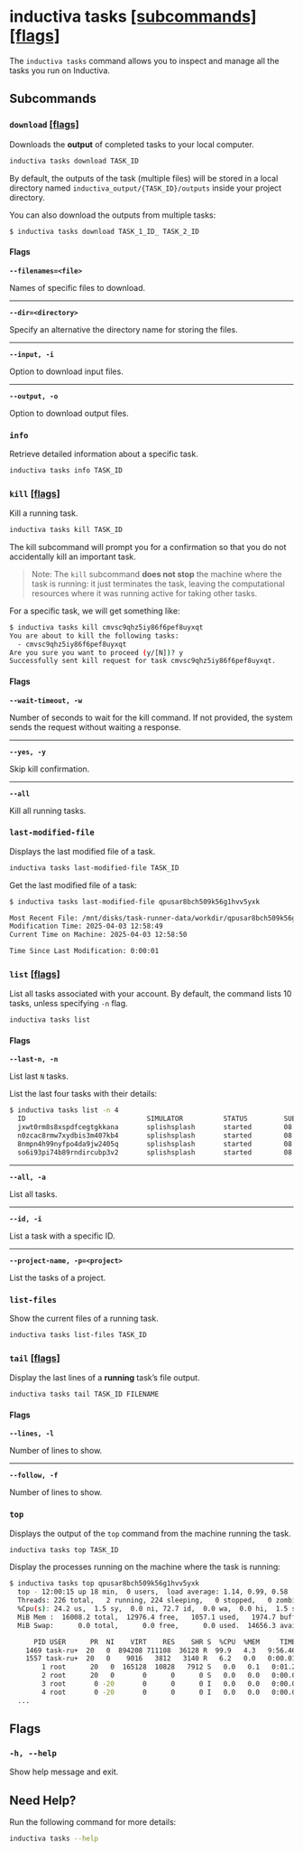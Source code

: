 # inductiva **tasks** [\[subcommands\]](#subcommands) [\[flags\]](#flags)
The `inductiva tasks` command allows you to inspect and manage all the tasks
you run on Inductiva.

## Subcommands

### `download` [\[flags\]](#flags-for-download)
Downloads the **output** of completed tasks to your local computer. 

```sh
inductiva tasks download TASK_ID
```
By default, the outputs of  the task (multiple files) will be
stored in a local directory named `inductiva_output/{TASK_ID}/outputs` inside
your project directory.

You can also download the outputs from multiple tasks:
```bash
$ inductiva tasks download TASK_1_ID_ TASK_2_ID
```

<h4 id="flags-for-download">Flags</h4>

**`--filenames=<file>`**

Names of specific files to download.

---

**`--dir=<directory>`**

Specify an alternative the directory name for storing the files.

---

**`--input, -i`**

Option to download input files.

---

**`--output, -o`**

Option to download output files.

### `info`
Retrieve detailed information about a specific task.

```sh
inductiva tasks info TASK_ID
```

### `kill` [\[flags\]](#flags-for-kill)
Kill a running task. 
```sh
inductiva tasks kill TASK_ID
```
The kill subcommand will prompt you for a confirmation so that you do not
accidentally kill an important task.

> Note: The `kill` subcommand **does not stop** the machine where the task is running: it just terminates the task, leaving the computational resources where it was running active for taking other tasks.

For a specific task, we will get something like:
```sh
$ inductiva tasks kill cmvsc9qhz5iy86f6pef8uyxqt
You are about to kill the following tasks:
  - cmvsc9qhz5iy86f6pef8uyxqt 
Are you sure you want to proceed (y/[N])? y
Successfully sent kill request for task cmvsc9qhz5iy86f6pef8uyxqt.
```

<h4 id="flags-for-kill">Flags</h4>

**`--wait-timeout, -w`**

Number of seconds to wait for the kill command. If not provided, the system sends the request without waiting a response.

---

**`--yes, -y`**

Skip kill confirmation.

---

**`--all`**

Kill all running tasks.

### `last-modified-file`

Displays the last modified file of a task.

```sh
inductiva tasks last-modified-file TASK_ID
```

Get the last modified file of a task:

```sh
$ inductiva tasks last-modified-file qpusar8bch509k56g1hvv5yxk

Most Recent File: /mnt/disks/task-runner-data/workdir/qpusar8bch509k56g1hvv5yxk/output/artifacts/stdout.txt
Modification Time: 2025-04-03 12:58:49
Current Time on Machine: 2025-04-03 12:58:50

Time Since Last Modification: 0:00:01
```

### `list` [\[flags\]](#flags-for-list)
List all tasks associated with your account. By default, the command lists 10 tasks, unless specifying `-n` flag.

```sh
inductiva tasks list
```

<h4 id="flags-for-list">Flags</h4>

**`--last-n, -n`**

List last `N` tasks.

List the last four tasks with their details:

```sh
$ inductiva tasks list -n 4
  ID                              SIMULATOR          STATUS         SUBMITTED              STARTED                COMPUTATION TIME         RESOURCE TYPE
  jxwt0rm8s8xspdfcegtgkkana       splishsplash       started        08 Feb, 13:25:49       08 Feb, 13:26:04       *0:00:05                 c2-standard-4
  n0zcac8rmw7xydbis3m407kb4       splishsplash       started        08 Feb, 13:25:48       08 Feb, 13:26:03       *0:00:07                 c2-standard-4
  8nmpn4h99nyfpo4da9jw2405q       splishsplash       started        08 Feb, 13:25:47       08 Feb, 13:26:02       *0:00:09                 c2-standard-4
  so6i93pi74b89rndircubp3v2       splishsplash       started        08 Feb, 13:25:47       08 Feb, 13:26:02       *0:00:10                 c2-standard-4
```

---

**`--all, -a`**

List all tasks.

---

**`--id, -i`**

List a task with a specific ID.

---

**`--project-name, -p=<project>`**

List the tasks of a project.

### `list-files`
Show the current files of a running task.

```sh
inductiva tasks list-files TASK_ID
```

### `tail` [\[flags\]](#flags-for-tail)
Display the last lines of a **running** task’s file output.

```sh
inductiva tasks tail TASK_ID FILENAME
```

<h4 id="flags-for-tail">Flags</h4>

**`--lines, -l`**

Number of lines to show.

---

**`--follow, -f`**

Number of lines to show.

### `top`

Displays the output of the `top` command from the machine running the task.

```sh
inductiva tasks top TASK_ID
```

Display the processes running on the machine where the task is running:

```sh
$ inductiva tasks top qpusar8bch509k56g1hvv5yxk
  top - 12:00:15 up 18 min,  0 users,  load average: 1.14, 0.99, 0.58
  Threads: 226 total,   2 running, 224 sleeping,   0 stopped,   0 zombie
  %Cpu(s): 24.2 us,  1.5 sy,  0.0 ni, 72.7 id,  0.0 wa,  0.0 hi,  1.5 si,  0.0 st
  MiB Mem :  16008.2 total,  12976.4 free,   1057.1 used,   1974.7 buff/cache
  MiB Swap:      0.0 total,      0.0 free,      0.0 used.  14656.3 avail Mem 

      PID USER      PR  NI    VIRT    RES    SHR S  %CPU  %MEM     TIME+ COMMAND
    1469 task-ru+  20   0  894208 711108  36128 R  99.9   4.3   9:56.46 d_hydro+
    1557 task-ru+  20   0    9016   3812   3140 R   6.2   0.0   0:00.01 top
        1 root      20   0  165128  10828   7912 S   0.0   0.1   0:01.22 systemd
        2 root      20   0       0      0      0 S   0.0   0.0   0:00.00 kthreadd
        3 root       0 -20       0      0      0 I   0.0   0.0   0:00.00 rcu_gp
        4 root       0 -20       0      0      0 I   0.0   0.0   0:00.00 rcu_par+
  ...
```

## Flags
### `-h, --help`

Show help message and exit.

## Need Help?
Run the following command for more details:

```sh
inductiva tasks --help
```